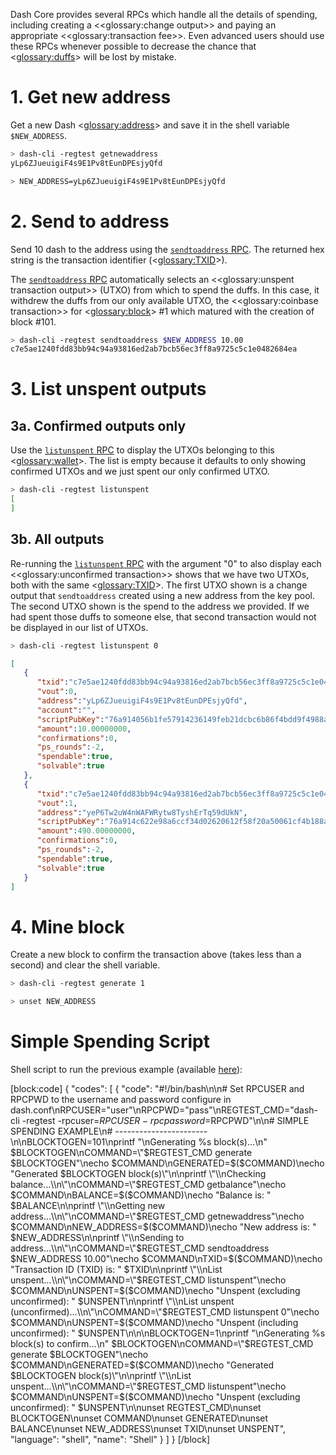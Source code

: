 Dash Core provides several RPCs which handle all the details of spending, including creating a <<glossary:change output>> and paying an appropriate <<glossary:transaction fee>>. Even advanced users should use these RPCs whenever possible to decrease the chance that <<glossary:duffs>> will be lost by mistake.

# 1. Get new address

Get a new Dash <<glossary:address>> and save it in the shell variable `$NEW_ADDRESS`.

``` bash
> dash-cli -regtest getnewaddress
yLp6ZJueuigiF4s9E1Pv8tEunDPEsjyQfd

> NEW_ADDRESS=yLp6ZJueuigiF4s9E1Pv8tEunDPEsjyQfd
```

# 2. Send to address

Send 10 dash to the address using the [`sendtoaddress` RPC](core-api-ref-remote-procedure-calls-wallet#sendtoaddress).  The returned hex string is the transaction identifier (<<glossary:TXID>>).

The [`sendtoaddress` RPC](core-api-ref-remote-procedure-calls-wallet#sendtoaddress) automatically selects an <<glossary:unspent transaction output>> (UTXO) from which to spend the duffs. In this case, it withdrew the duffs from our only available UTXO, the <<glossary:coinbase transaction>> for <<glossary:block>> #1 which matured with the creation of block #101.

``` bash
> dash-cli -regtest sendtoaddress $NEW_ADDRESS 10.00
c7e5ae1240fdd83bb94c94a93816ed2ab7bcb56ec3ff8a9725c5c1e0482684ea
```

# 3. List unspent outputs

## 3a. Confirmed outputs only

Use the [`listunspent` RPC](core-api-ref-remote-procedure-calls-wallet#listunspent) to display the UTXOs belonging to this <<glossary:wallet>>. The list is empty because it defaults to only showing confirmed UTXOs and we just spent our only confirmed UTXO.

``` bash
> dash-cli -regtest listunspent
[
]
```

## 3b. All outputs

Re-running the [`listunspent` RPC](core-api-ref-remote-procedure-calls-wallet#listunspent) with the argument "0" to also display each <<glossary:unconfirmed transaction>> shows that we have two UTXOs, both with the same <<glossary:TXID>>. The first UTXO shown is a change output that `sendtoaddress` created using a new address from the key pool. The second UTXO shown is the spend to the address we provided. If we had spent those duffs to someone else, that second transaction would not be displayed in our list of UTXOs.

``` bash
> dash-cli -regtest listunspent 0
```

``` json
[  
   {  
      "txid":"c7e5ae1240fdd83bb94c94a93816ed2ab7bcb56ec3ff8a9725c5c1e0482684ea",
      "vout":0,
      "address":"yLp6ZJueuigiF4s9E1Pv8tEunDPEsjyQfd",
      "account":"",
      "scriptPubKey":"76a914056b1fe57914236149feb21dcbc6b86f4bdd9f4988ac",
      "amount":10.00000000,
      "confirmations":0,
      "ps_rounds":-2,
      "spendable":true,
      "solvable":true
   },
   {  
      "txid":"c7e5ae1240fdd83bb94c94a93816ed2ab7bcb56ec3ff8a9725c5c1e0482684ea",
      "vout":1,
      "address":"yeP6Tw2uW4nWAFWRytw8TyshErTq59dUkN",
      "scriptPubKey":"76a914c622e98a6ccf34d02620612f58f20a50061cf4b188ac",
      "amount":490.00000000,
      "confirmations":0,
      "ps_rounds":-2,
      "spendable":true,
      "solvable":true
   }
]
```

# 4. Mine block

Create a new block to confirm the transaction above (takes less than a second) and clear the shell variable.

``` bash
> dash-cli -regtest generate 1

> unset NEW_ADDRESS
```

# Simple Spending Script

Shell script to run the previous example (available [here](https://gist.github.com/dash-docs/f40bddfc0844ec0d66d196720dc936f8#file-regtest_transaction_simple_spending_example-sh)):

[block:code]
{
  "codes": [
    {
      "code": "#!/bin/bash\n\n# Set RPCUSER and RPCPWD to the username and password configure in dash.conf\nRPCUSER=\"user\"\nRPCPWD=\"pass\"\nREGTEST_CMD=\"dash-cli -regtest -rpcuser=$RPCUSER -rpcpassword=$RPCPWD\"\n\n# SIMPLE SPENDING EXAMPLE\n# -----------------------\n\nBLOCKTOGEN=101\nprintf \"\\nGenerating %s block(s)...\\n\" $BLOCKTOGEN\nCOMMAND=\"$REGTEST_CMD generate $BLOCKTOGEN\"\necho $COMMAND\nGENERATED=$($COMMAND)\necho \"Generated $BLOCKTOGEN block(s)\"\n\nprintf \"\\nChecking balance...\\n\"\nCOMMAND=\"$REGTEST_CMD getbalance\"\necho $COMMAND\nBALANCE=$($COMMAND)\necho \"Balance is: \" $BALANCE\n\nprintf \"\\nGetting new address...\\n\"\nCOMMAND=\"$REGTEST_CMD getnewaddress\"\necho $COMMAND\nNEW_ADDRESS=$($COMMAND)\necho \"New address is: \" $NEW_ADDRESS\n\nprintf \"\\nSending to address...\\n\"\nCOMMAND=\"$REGTEST_CMD sendtoaddress $NEW_ADDRESS 10.00\"\necho $COMMAND\nTXID=$($COMMAND)\necho \"Transaction ID (TXID) is: \" $TXID\n\nprintf \"\\nList unspent...\\n\"\nCOMMAND=\"$REGTEST_CMD listunspent\"\necho $COMMAND\nUNSPENT=$($COMMAND)\necho \"Unspent (excluding unconfirmed): \" $UNSPENT\n\nprintf \"\\nList unspent (unconfirmed)...\\n\"\nCOMMAND=\"$REGTEST_CMD listunspent 0\"\necho $COMMAND\nUNSPENT=$($COMMAND)\necho \"Unspent (including unconfirmed): \" $UNSPENT\n\n\nBLOCKTOGEN=1\nprintf \"\\nGenerating %s block(s) to confirm...\\n\" $BLOCKTOGEN\nCOMMAND=\"$REGTEST_CMD generate $BLOCKTOGEN\"\necho $COMMAND\nGENERATED=$($COMMAND)\necho \"Generated $BLOCKTOGEN block(s)\"\n\nprintf \"\\nList unspent...\\n\"\nCOMMAND=\"$REGTEST_CMD listunspent\"\necho $COMMAND\nUNSPENT=$($COMMAND)\necho \"Unspent (excluding unconfirmed): \" $UNSPENT\n\nunset REGTEST_CMD\nunset BLOCKTOGEN\nunset COMMAND\nunset GENERATED\nunset BALANCE\nunset NEW_ADDRESS\nunset TXID\nunset UNSPENT",
      "language": "shell",
      "name": "Shell"
    }
  ]
}
[/block]